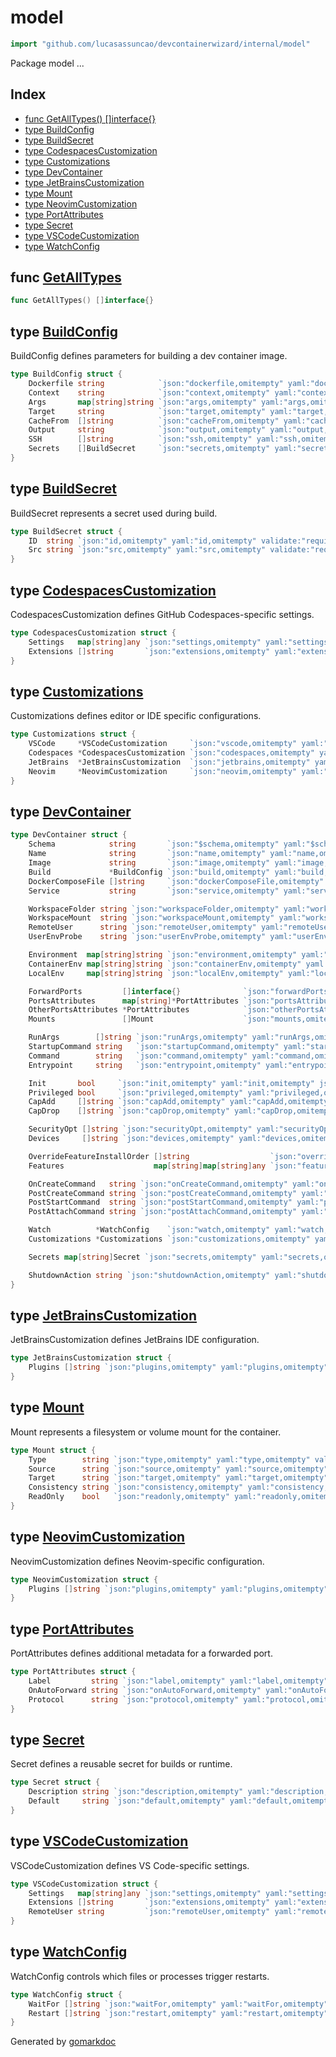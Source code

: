 <!-- gomarkdoc:embed:start -->

<!-- Code generated by gomarkdoc. DO NOT EDIT -->

# model

```go
import "github.com/lucasassuncao/devcontainerwizard/internal/model"
```

Package model ...

## Index

- [func GetAllTypes\(\) \[\]interface\{\}](<#GetAllTypes>)
- [type BuildConfig](<#BuildConfig>)
- [type BuildSecret](<#BuildSecret>)
- [type CodespacesCustomization](<#CodespacesCustomization>)
- [type Customizations](<#Customizations>)
- [type DevContainer](<#DevContainer>)
- [type JetBrainsCustomization](<#JetBrainsCustomization>)
- [type Mount](<#Mount>)
- [type NeovimCustomization](<#NeovimCustomization>)
- [type PortAttributes](<#PortAttributes>)
- [type Secret](<#Secret>)
- [type VSCodeCustomization](<#VSCodeCustomization>)
- [type WatchConfig](<#WatchConfig>)


<a name="GetAllTypes"></a>
## func [GetAllTypes](<https://github.com/lucasassuncao/devcontainerwizard/blob/main/internal/model/model.go#L132>)

```go
func GetAllTypes() []interface{}
```



<a name="BuildConfig"></a>
## type [BuildConfig](<https://github.com/lucasassuncao/devcontainerwizard/blob/main/internal/model/model.go#L56-L65>)

BuildConfig defines parameters for building a dev container image.

```go
type BuildConfig struct {
    Dockerfile string            `json:"dockerfile,omitempty" yaml:"dockerfile,omitempty" validate:"required" jsonschema:"required,default=Dockerfile" jsonschema_description:"Path to the Dockerfile to use for building the image."`
    Context    string            `json:"context,omitempty" yaml:"context,omitempty" validate:"required" jsonschema:"required,default=." jsonschema_description:"Build context directory."`
    Args       map[string]string `json:"args,omitempty" yaml:"args,omitempty" validate:"omitempty,dive,keys,required,endkeys,required" jsonschema_description:"Build arguments as key-value pairs."`
    Target     string            `json:"target,omitempty" yaml:"target,omitempty" validate:"omitempty" jsonschema_description:"Target stage for multi-stage Docker builds."`
    CacheFrom  []string          `json:"cacheFrom,omitempty" yaml:"cacheFrom,omitempty" validate:"omitempty,dive,required" jsonschema_description:"List of images to cache from."`
    Output     string            `json:"output,omitempty" yaml:"output,omitempty" validate:"omitempty" jsonschema_description:"Output location of the build."`
    SSH        []string          `json:"ssh,omitempty" yaml:"ssh,omitempty" validate:"omitempty,dive,required" jsonschema_description:"SSH mount sources to use during build."`
    Secrets    []BuildSecret     `json:"secrets,omitempty" yaml:"secrets,omitempty" validate:"omitempty,dive" jsonschema_description:"Secrets to pass to the build process."`
}
```

<a name="BuildSecret"></a>
## type [BuildSecret](<https://github.com/lucasassuncao/devcontainerwizard/blob/main/internal/model/model.go#L68-L71>)

BuildSecret represents a secret used during build.

```go
type BuildSecret struct {
    ID  string `json:"id,omitempty" yaml:"id,omitempty" validate:"required" jsonschema_description:"Identifier for the secret."`
    Src string `json:"src,omitempty" yaml:"src,omitempty" validate:"required,file" jsonschema_description:"Path or source of the secret."`
}
```

<a name="CodespacesCustomization"></a>
## type [CodespacesCustomization](<https://github.com/lucasassuncao/devcontainerwizard/blob/main/internal/model/model.go#L111-L114>)

CodespacesCustomization defines GitHub Codespaces\-specific settings.

```go
type CodespacesCustomization struct {
    Settings   map[string]any `json:"settings,omitempty" yaml:"settings,omitempty" validate:"omitempty,dive,keys,required,endkeys" jsonschema_description:"Key-value settings for Codespaces."`
    Extensions []string       `json:"extensions,omitempty" yaml:"extensions,omitempty" validate:"omitempty,dive,required" jsonschema_description:"List of Codespaces extensions to install."`
}
```

<a name="Customizations"></a>
## type [Customizations](<https://github.com/lucasassuncao/devcontainerwizard/blob/main/internal/model/model.go#L96-L101>)

Customizations defines editor or IDE specific configurations.

```go
type Customizations struct {
    VSCode     *VSCodeCustomization     `json:"vscode,omitempty" yaml:"vscode,omitempty" validate:"omitempty" jsonschema_description:"VS Code specific customizations."`
    Codespaces *CodespacesCustomization `json:"codespaces,omitempty" yaml:"codespaces,omitempty" validate:"omitempty" jsonschema_description:"Codespaces specific customizations."`
    JetBrains  *JetBrainsCustomization  `json:"jetbrains,omitempty" yaml:"jetbrains,omitempty" validate:"omitempty" jsonschema_description:"JetBrains IDE specific customizations."`
    Neovim     *NeovimCustomization     `json:"neovim,omitempty" yaml:"neovim,omitempty" validate:"omitempty" jsonschema_description:"Neovim specific customizations."`
}
```

<a name="DevContainer"></a>
## type [DevContainer](<https://github.com/lucasassuncao/devcontainerwizard/blob/main/internal/model/model.go#L4-L53>)



```go
type DevContainer struct {
    Schema            string       `json:"$schema,omitempty" yaml:"$schema,omitempty" jsonschema_description:"URL of the JSON schema that describes the format of this file."`
    Name              string       `json:"name,omitempty" yaml:"name,omitempty" validate:"required" jsonschema:"required" jsonschema_description:"Name of the dev container."`
    Image             string       `json:"image,omitempty" yaml:"image,omitempty" validate:"required_without=Build" jsonschema_description:"Docker image to use for the dev container."`
    Build             *BuildConfig `json:"build,omitempty" yaml:"build,omitempty" validate:"required_without=Image" jsonschema_description:"Configuration for building the image."`
    DockerComposeFile []string     `json:"dockerComposeFile,omitempty" yaml:"dockerComposeFile,omitempty" jsonschema_description:"List of Docker Compose files to use."`
    Service           string       `json:"service,omitempty" yaml:"service,omitempty" validate:"required_with=DockerComposeFile" jsonschema_description:"Specific service to run from Docker Compose."`

    WorkspaceFolder string `json:"workspaceFolder,omitempty" yaml:"workspaceFolder,omitempty" jsonschema_description:"Path to the workspace folder inside the container."`
    WorkspaceMount  string `json:"workspaceMount,omitempty" yaml:"workspaceMount,omitempty" jsonschema_description:"Mount type for the workspace folder."`
    RemoteUser      string `json:"remoteUser,omitempty" yaml:"remoteUser,omitempty" jsonschema_description:"User to use inside the container."`
    UserEnvProbe    string `json:"userEnvProbe,omitempty" yaml:"userEnvProbe,omitempty" validate:"omitempty,oneof=none loginShell loginInteractiveShell interactiveShell" jsonschema_description:"Command to detect the default user inside the container."`

    Environment  map[string]string `json:"environment,omitempty" yaml:"environment,omitempty" jsonschema_description:"Environment variables to set in the container."`
    ContainerEnv map[string]string `json:"containerEnv,omitempty" yaml:"containerEnv,omitempty" jsonschema_description:"Environment variables specific to the container."`
    LocalEnv     map[string]string `json:"localEnv,omitempty" yaml:"localEnv,omitempty" jsonschema_description:"Environment variables local to the host for the dev container."`

    ForwardPorts         []interface{}              `json:"forwardPorts,omitempty" yaml:"forwardPorts,omitempty" jsonschema_description:"Ports that are forwarded from the container to the local machine. Can be an integer port number, or a string of the format \"host:port_number\""`
    PortsAttributes      map[string]*PortAttributes `json:"portsAttributes,omitempty" yaml:"portsAttributes,omitempty" validate:"omitempty,dive,keys,required,endkeys,dive" jsonschema_description:"Additional attributes for forwarded ports."`
    OtherPortsAttributes *PortAttributes            `json:"otherPortsAttributes,omitempty" yaml:"otherPortsAttributes,omitempty" validate:"omitempty" jsonschema_description:"Default attributes applied to all forwarded ports not defined in portsAttributes."`
    Mounts               []Mount                    `json:"mounts,omitempty" yaml:"mounts,omitempty" validate:"omitempty,dive" jsonschema_description:"Mount points inside the container."`

    RunArgs        []string `json:"runArgs,omitempty" yaml:"runArgs,omitempty" jsonschema_description:"Additional arguments to pass to 'docker run'."`
    StartupCommand string   `json:"startupCommand,omitempty" yaml:"startupCommand,omitempty" jsonschema_description:"Command to run on container startup."`
    Command        string   `json:"command,omitempty" yaml:"command,omitempty" jsonschema_description:"Command to run inside the container instead of the default CMD."`
    Entrypoint     string   `json:"entrypoint,omitempty" yaml:"entrypoint,omitempty" jsonschema_description:"Entrypoint to override in the container."`

    Init       bool     `json:"init,omitempty" yaml:"init,omitempty" jsonschema_description:"Whether to run an init process inside the container."`
    Privileged bool     `json:"privileged,omitempty" yaml:"privileged,omitempty" jsonschema_description:"Run the container in privileged mode."`
    CapAdd     []string `json:"capAdd,omitempty" yaml:"capAdd,omitempty" jsonschema_description:"Linux capabilities to add to the container."`
    CapDrop    []string `json:"capDrop,omitempty" yaml:"capDrop,omitempty" jsonschema_description:"Linux capabilities to drop from the container."`

    SecurityOpt []string `json:"securityOpt,omitempty" yaml:"securityOpt,omitempty" jsonschema_description:"Security options for the container."`
    Devices     []string `json:"devices,omitempty" yaml:"devices,omitempty" jsonschema_description:"Devices to expose to the container."`

    OverrideFeatureInstallOrder []string                  `json:"overrideFeatureInstallOrder,omitempty" yaml:"overrideFeatureInstallOrder,omitempty" jsonschema_description:"Order to install features inside the container, overriding defaults."`
    Features                    map[string]map[string]any `json:"features,omitempty" yaml:"features,omitempty" jsonschema_description:"Features to install in the container and their options."`

    OnCreateCommand   string `json:"onCreateCommand,omitempty" yaml:"onCreateCommand,omitempty" jsonschema_description:"Command to run after the container is created."`
    PostCreateCommand string `json:"postCreateCommand,omitempty" yaml:"postCreateCommand,omitempty" jsonschema_description:"Command to run after the container is created and initialized."`
    PostStartCommand  string `json:"postStartCommand,omitempty" yaml:"postStartCommand,omitempty" jsonschema_description:"Command to run after the container starts."`
    PostAttachCommand string `json:"postAttachCommand,omitempty" yaml:"postAttachCommand,omitempty" jsonschema_description:"Command to run after attaching to the container."`

    Watch          *WatchConfig    `json:"watch,omitempty" yaml:"watch,omitempty" validate:"omitempty" jsonschema_description:"Configuration for files/processes to watch for restarts."`
    Customizations *Customizations `json:"customizations,omitempty" yaml:"customizations,omitempty" validate:"omitempty" jsonschema_description:"Editor/IDE customizations inside the container."`

    Secrets map[string]Secret `json:"secrets,omitempty" yaml:"secrets,omitempty" validate:"omitempty,dive,keys,required,endkeys,dive" jsonschema_description:"Secrets to pass to the container."`

    ShutdownAction string `json:"shutdownAction,omitempty" yaml:"shutdownAction,omitempty" validate:"omitempty,oneof=none stopContainer stopCompose" jsonschema_description:"Action to take when the container is stopped."`
}
```

<a name="JetBrainsCustomization"></a>
## type [JetBrainsCustomization](<https://github.com/lucasassuncao/devcontainerwizard/blob/main/internal/model/model.go#L117-L119>)

JetBrainsCustomization defines JetBrains IDE configuration.

```go
type JetBrainsCustomization struct {
    Plugins []string `json:"plugins,omitempty" yaml:"plugins,omitempty" validate:"omitempty,dive,required" jsonschema_description:"List of JetBrains plugins to install."`
}
```

<a name="Mount"></a>
## type [Mount](<https://github.com/lucasassuncao/devcontainerwizard/blob/main/internal/model/model.go#L74-L80>)

Mount represents a filesystem or volume mount for the container.

```go
type Mount struct {
    Type        string `json:"type,omitempty" yaml:"type,omitempty" validate:"required,oneof=bind volume" jsonschema:"required" jsonschema_description:"Type of mount (e.g., bind, volume)."`
    Source      string `json:"source,omitempty" yaml:"source,omitempty" validate:"required" jsonschema:"required" jsonschema_description:"Source path of the mount."`
    Target      string `json:"target,omitempty" yaml:"target,omitempty" validate:"required" jsonschema:"required" jsonschema_description:"Target path inside the container."`
    Consistency string `json:"consistency,omitempty" yaml:"consistency,omitempty" validate:"omitempty,oneof=cached delegated consistent" jsonschema_description:"Consistency mode for the mount (e.g., cached, delegated, consistent)."`
    ReadOnly    bool   `json:"readonly,omitempty" yaml:"readonly,omitempty" jsonschema_description:"Whether the mount is read-only."`
}
```

<a name="NeovimCustomization"></a>
## type [NeovimCustomization](<https://github.com/lucasassuncao/devcontainerwizard/blob/main/internal/model/model.go#L122-L124>)

NeovimCustomization defines Neovim\-specific configuration.

```go
type NeovimCustomization struct {
    Plugins []string `json:"plugins,omitempty" yaml:"plugins,omitempty" validate:"omitempty,dive,required" jsonschema_description:"List of Neovim plugins to install."`
}
```

<a name="PortAttributes"></a>
## type [PortAttributes](<https://github.com/lucasassuncao/devcontainerwizard/blob/main/internal/model/model.go#L83-L87>)

PortAttributes defines additional metadata for a forwarded port.

```go
type PortAttributes struct {
    Label         string `json:"label,omitempty" yaml:"label,omitempty" validate:"omitempty" jsonschema_description:"Human-readable label for the port."`
    OnAutoForward string `json:"onAutoForward,omitempty" yaml:"onAutoForward,omitempty" validate:"omitempty,oneof=notify openBrowser openBrowserOnce openPreview silent ignore" jsonschema_description:"Behavior when the port is auto-forwarded (notify, openBrowser, ignore)."`
    Protocol      string `json:"protocol,omitempty" yaml:"protocol,omitempty" validate:"omitempty,oneof=http https" jsonschema_description:"Network protocol (tcp/udp) for the port."`
}
```

<a name="Secret"></a>
## type [Secret](<https://github.com/lucasassuncao/devcontainerwizard/blob/main/internal/model/model.go#L127-L130>)

Secret defines a reusable secret for builds or runtime.

```go
type Secret struct {
    Description string `json:"description,omitempty" yaml:"description,omitempty" validate:"required" jsonschema_description:"Human-readable description of the secret."`
    Default     string `json:"default,omitempty" yaml:"default,omitempty" validate:"omitempty" jsonschema_description:"Default value for the secret if none is provided."`
}
```

<a name="VSCodeCustomization"></a>
## type [VSCodeCustomization](<https://github.com/lucasassuncao/devcontainerwizard/blob/main/internal/model/model.go#L104-L108>)

VSCodeCustomization defines VS Code\-specific settings.

```go
type VSCodeCustomization struct {
    Settings   map[string]any `json:"settings,omitempty" yaml:"settings,omitempty" validate:"omitempty,dive,keys,required,endkeys" jsonschema_description:"Key-value settings for VS Code."`
    Extensions []string       `json:"extensions,omitempty" yaml:"extensions,omitempty" validate:"omitempty,dive,required" jsonschema_description:"List of VS Code extensions to install."`
    RemoteUser string         `json:"remoteUser,omitempty" yaml:"remoteUser,omitempty" validate:"omitempty" jsonschema_description:"Remote user for VS Code container setup."`
}
```

<a name="WatchConfig"></a>
## type [WatchConfig](<https://github.com/lucasassuncao/devcontainerwizard/blob/main/internal/model/model.go#L90-L93>)

WatchConfig controls which files or processes trigger restarts.

```go
type WatchConfig struct {
    WaitFor []string `json:"waitFor,omitempty" yaml:"waitFor,omitempty" validate:"omitempty,dive,required" jsonschema_description:"List of processes or files to wait for before starting."`
    Restart []string `json:"restart,omitempty" yaml:"restart,omitempty" validate:"omitempty,dive,required" jsonschema_description:"List of files or events that trigger a restart."`
}
```

Generated by [gomarkdoc](<https://github.com/princjef/gomarkdoc>)


<!-- gomarkdoc:embed:end -->